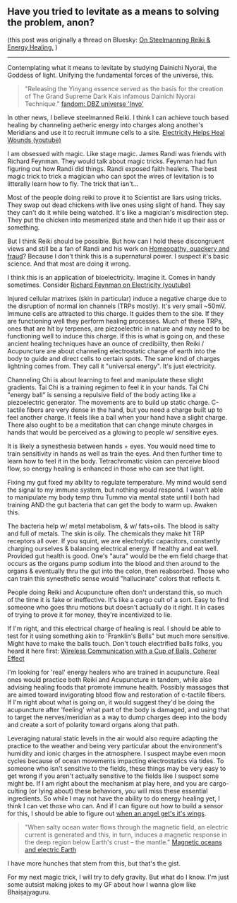 ## Have you tried to levitate as a means to solving the problem, anon?

(this post was originally a thread on Bluesky: [On Steelmanning Reiki & Energy Healing.](https://bsky.app/profile/ultimape.bsky.wovensoup.com/post/3k6nvgovryu2g) )

----

Contemplating what it means to levitate by studying Dainichi Nyorai, the Goddess of light. Unifying the fundamental forces of the universe, this.

> "Releasing the Yinyang essence served as the basis for the creation of The Grand Supreme Dark Kais infamous Dainichi Nyorai Technique."
> [fandom: DBZ universe 'Inyo'](https://dbzuniverse.fandom.com/wiki/Inyo)

In other news, I believe steelmanned Reiki. I think I can achieve touch based healing by channeling aetheric energy into charges along another's Meridians and use it to recruit immune cells to a site. [Electricity Helps Heal Wounds (youtube)](https://www.youtube.com/watch?v=BcT_4VqXhRs)

I am obsessed with magic. Like stage magic. James Randi was friends with Richard Feynman. They would talk about magic tricks. Feynman had fun figuring out how Randi did things. Randi exposed faith healers. The best magic trick to trick a magician who can spot the wires of levitation is to litterally learn how to fly. The trick that isn't...

Most of the people doing reiki to prove it to Scientist are liars using tricks. They swap out dead chickens with live ones using slight of hand. They say they can't do it while being watched. It's like a magician's misdirection step. They put the chicken into mesmerized state and then hide it up their ass or something.

But I think Reiki should be possible. But how can I hold these discongruent views and still be a fan of Randi and his work on [Homeopathy, quackery and fraud](https://www.ted.com/talks/james_randi_homeopathy_quackery_and_fraud)? Because I don't think this is a supernatural power. I suspect it's basic science. And that most are doing it wrong.

I think this is an application of bioelectricity. Imagine it. Comes in handy sometimes. Consider [Richard Feynman on Electricity (youtube)](https://www.youtube.com/watch?v=kS25vitrZ6g)

Injured cellular matrixes (skin in particular) induce a negative charge due to the disruption of normal ion channels (TRPs mostly). It's very small ~50mV. Immune cells are attracted to this charge. It guides them to the site. If they are functioning well they perform healing processes. Much of these TRPs, ones that are hit by terpenes, are piezoelectric in nature and may need to be functioning well to induce this charge. If this is what is going on, and these ancient healing techniques have an ounce of credibiilty, then Reiki / Acupuncture are about channeling electrostatic charge of earth into the body to guide and direct cells to certain spots. The same kind of charges lightning comes from. They call it "universal energy". It's just electricity.

Channeling Chi is about learning to feel and manipulate these slight gradients. Tai Chi is a training regimen to feel it in your hands. Tai Chi "energy ball" is sensing a repulsive field of the body acting like a piezoelectric generator. The movements are to build up static charge. C-tactile fibers are very dense in the hand, but you need a charge built up to feel another charge. It feels like a ball when your hand have a slight charge. There also ought to be a meditation that can change minute charges in hands that would be perceived as a glowing to people w/ sensitive eyes.

It is likely a synesthesia between hands + eyes. You would need time to train sensitivity in hands as well as train the eyes. And then further time to learn how to feel it in the body. Tetrachromatic vision can perceive blood flow, so energy healing is enhanced in those who can see that light.

Fixing my gut fixed my ability to regulate temperature. My mind would send the signal to my immune system, but nothing would respond. I wasn't able to manipulate my body temp thru Tummo via mental state until I both had training AND the gut bacteria that can get the body to warm up. Awaken this.

The bacteria help w/ metal metabolism, & w/ fats+oils. The blood is salty and full of metals. The skin is oily. The chemicals they make hit TRP receptors all over. If you squint, we are electrolytic capacitors, constantly charging ourselves & balancing electrical energy. If healthy and eat well. Provided gut health is good. One's "aura" would be the em field charge that occurs as the organs pump sodium into the blood and then around to the organs & eventually thru the gut into the colon, then reabsorbed. Those who can train this synesthetic sense would "hallucinate" colors that reflects it.

People doing Reiki and Acupuncture often don't understand this, so much of the time it is fake or ineffective. It's like a cargo cult of a sort. Easy to find someone who goes thru motions but doesn't actually do it right. It in cases of trying to prove it for money, they're incentivized to lie.

If I'm right, and this electrical charge of healing is real. I should be able to test for it using something akin to 'Franklin's Bells" but much more sensitive. Might have to make the balls touch. Don't touch electrified balls folks, you heard it here first: [Wireless Communication with a Cup of Balls, Coherer Effect](https://www.youtube.com/watch?v=VMkdnj698-0)
 
I'm looking for 'real' energy healers who are trained in acupuncture. Real ones would practice both Reiki and Acupuncture in tandem, while also advising healing foods that promote immune health. Possibly massages that are aimed toward invigorating blood flow and restoration of c-tactile fibers. If I'm right about what is going on, it would suggest they'd be doing the acupuncture after 'feeling' what part of the body is damaged, and using that to target the nerves/meridian as a way to dump charges deep into the body and create a sort of polarity toward organs along that path.

Leveraging natural static levels in the air would also require adapting the practice to the weather and being very particular about the environment's humidity and ionic charges in the atmosphere. I suspect maybe even moon cycles because of ocean movements impacting electrostatics via tides. To someone who isn't sensitive to the fields, these things may be very easy to get wrong if you aren't actually sensitive to the fields like I suspect some might be. If I am right about the mechanism at play here, and you are cargo-culting (or lying about) these behaviors, you will miss these essential ingredients. So while I may not have the ability to do energy healing yet, I think I can vet those who can. And if I can figure out how to build a sensor for this, I should be able to figure out [when an angel get's it's wings](https://www.youtube.com/watch?v=fEqudsyIWzk). 

> "When salty ocean water flows through the magnetic field, an electric current is generated and this, in turn, induces a magnetic response in the deep region below Earth's crust – the mantle."
> [Magnetic oceans and electric Earth](https://phys.org/news/2016-10-magnetic-oceans-electric-earth.html)

I have more hunches that stem from this, but that's the gist.

For my next magic trick, I will try to defy gravity. But what do I know. I'm just some autsist making jokes to my GF about how I wanna glow like Bhaiṣajyaguru. 



